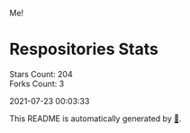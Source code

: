 Me!

# Respositories Stats
Stars Count: 204  
Forks Count: 3

2021-07-23 00:03:33  

This README is automatically generated by [🐰](https://github.com/rnitta/rnitta).
